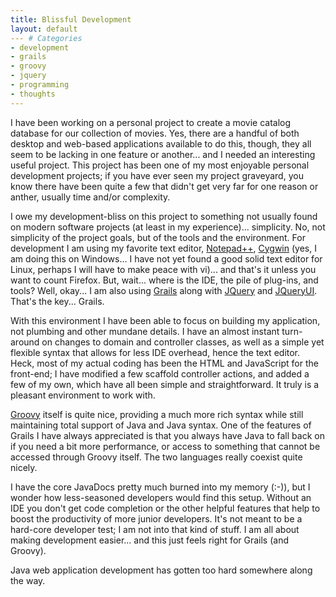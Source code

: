 ```yaml
---
title: Blissful Development
layout: default
--- # Categories
- development
- grails
- groovy
- jquery
- programming
- thoughts
---
```


I have been working on a personal project to create a movie catalog database for our collection of movies. Yes, there are a handful of both desktop and web-based applications available to do this, though, they all seem to be lacking in one feature or another... and I needed an interesting useful project. This project has been one of my most enjoyable personal development projects; if you have ever seen my project graveyard, you know there have been quite a few that didn't get very far for one reason or anther, usually time and/or complexity.

I owe my development-bliss on this project to something not usually found on modern software projects (at least in my experience)... simplicity. No, not simplicity of the project goals, but of the tools and the environment. For development I am using my favorite text editor, <a href="http://notepad-plus.sourceforge.net/">Notepad++</a>, <a href="http://cygwin.com">Cygwin</a> (yes, I am doing this on Windows... I have not yet found a good solid text editor for Linux, perhaps I will have to make peace with vi)... and that's it unless you want to count Firefox. But, wait... where is the IDE, the pile of plug-ins, and tools? Well, okay... I am also using <a href="http://grails.org">Grails</a> along with <a href="http://jquery.org">JQuery</a> and <a href="http://jqueryui.org">JQueryUI</a>. That's the key... Grails.

With this environment I have been able to focus on building my application, not plumbing and other mundane details. I have an almost instant turn-around on changes to domain and controller classes, as well as a simple yet flexible syntax that allows for less IDE overhead, hence the text editor. Heck, most of my actual coding has been the HTML and JavaScript for the front-end; I have modified a few scaffold controller actions, and added a few of my own, which have all been simple and straightforward. It truly is a pleasant environment to work with.

<a href="http://groovy.codehaus.org">Groovy</a> itself is quite nice, providing a much more rich syntax while still maintaining total support of Java and Java syntax. One of the features of Grails I have always appreciated is that you always have Java to fall back on if you need a bit more performance, or access to something that cannot be accessed through Groovy itself. The two languages really coexist quite nicely.

I have the core JavaDocs pretty much burned into my memory (:-)), but I wonder how less-seasoned developers would find this setup. Without an IDE you don't get code completion or the other helpful features that help to boost the productivity of more junior developers. It's not meant to be a hard-core developer test; I am not into that kind of stuff. I am all about making development easier... and this just feels right for Grails (and Groovy).

Java web application development has gotten too hard somewhere along the way.
